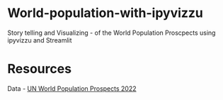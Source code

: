 # World-population-with-ipyvizzu
Story telling and Visualizing - of the World Population Proscpects using ipyvizzu and Streamlit

# Resources
Data - [UN World Population Prospects 2022](https://population.un.org/wpp/Download/Standard/CSV/)
